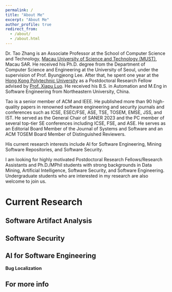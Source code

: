 ```yaml
---
permalink: /
title: "About Me"
excerpt: "About Me"
author_profile: true
redirect_from: 
  - /about/
  - /about.html
---
```


Dr. Tao Zhang is an Associate Professor at the School of Computer Science and Technology, [Macau University of Science and Technology (MUST)](https://www.must.edu.mo/en), Macau SAR. He received his Ph.D. degree from the Department of Computer Science and Engineering at the University of Seoul, under the supervision of Prof. Byungjeong Lee. After that, he spent one year at the [Hong Kong Polytechnic University](https://www.polyu.edu.hk/en/) as a Postdoctoral Research Fellow advised by [Prof. Xiapu Luo](https://www4.comp.polyu.edu.hk/~csxluo/). He received his B.S. in Automation and M.Eng in Software Engineering from Northeastern University, China.

Tao is a senior member of ACM and IEEE. He published more than 90 high-quality papers in renowned software engineering and security journals and conferences such as ICSE, ESEC/FSE, ASE, TSE, TOSEM, EMSE, JSS, and IST. He served as the General Chair of SANER 2023 and the PC member of several top-tier SE conferences including ICSE, FSE, and ASE. He serves as an Editorial Board Member of the Journal of Systems and Software and an ACM TOSEM Board Member of Distinguished Reviewers.

His current research interests include AI for Software Engineering, Mining Software Repositories, and Software Security.

I am looking for highly motivated Postdoctoral Research Fellows/Research Assistants and Ph.D./MPhil students with strong backgrounds in Data Mining, Artificial Intelligence, Software Security, and Software Engineering. Undergraduate students who are interested in my research are also welcome to join us.

Current Research
======

Software Artifact Analysis
------

Software Security
------

AI for Software Engineering
------

**Bug Localization**




For more info
------

